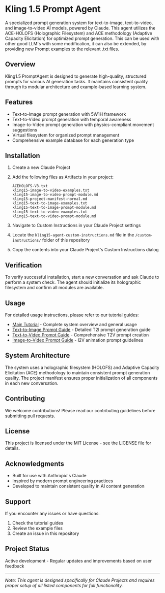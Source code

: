 # Kling 1.5 Prompt Agent

A specialized prompt generation system for text-to-image, text-to-video, and image-to-video AI models, powered by Claude. This agent utilizes the ACE-HOLOFS (Holographic Filesystem) and ACE methodology (Adaptive Capacity Elicitation) for optimized prompt generation. This can be used with other good LLM's with some modification, it can also be extended, by providing new Prompt examples to the relevant .txt files.

## Overview

Kling1.5 PromptAgent is designed to generate high-quality, structured prompts for various AI generation tasks. It maintains consistent quality through its modular architecture and example-based learning system.

## Features

- Text-to-Image prompt generation with 5W1H framework
- Text-to-Video prompt generation with temporal awareness
- Image-to-Video prompt generation with physics-compliant movement suggestions
- Virtual filesystem for organized prompt management
- Comprehensive example database for each generation type

## Installation

1. Create a new Claude Project
2. Add the following files as Artifacts in your project:
   ```
   ACEHOLOFS-V3.txt
   kling15-image-to-video-examples.txt
   kling15-image-to-video-prompt-module.md
   kling15-project-manifest-normal.md
   kling15-text-to-image-examples.txt
   kling15-text-to-image-prompt-module.md
   kling15-text-to-video-examples.txt
   kling15-text-to-video-prompt-module.md
   ```

3. Navigate to Custom Instructions in your Claude Project settings
4. Locate the `kling15-agent-custom-instructions.md` file in the `/custom-instructions/` folder of this repository
5. Copy the contents into your Claude Project's Custom Instructions dialog

## Verification

To verify successful installation, start a new conversation and ask Claude to perform a system check. The agent should initialize its holographic filesystem and confirm all modules are available.

## Usage

For detailed usage instructions, please refer to our tutorial guides:

- [Main Tutorial](/tutorial/README.md) - Complete system overview and general usage
- [Text-to-Image Prompt Guide](/tutorial/text-to-image-prompt-guide.md) - Detailed T2I prompt generation guide
- [Text-to-Video Prompt Guide](/tutorial/text-to-video-prompt-guide.md) - Comprehensive T2V prompt creation
- [Image-to-Video Prompt Guide](/tutorial/image-to-video-prompt-guide.md) - I2V animation prompt guidelines

## System Architecture

The system uses a holographic filesystem (HOLOFS) and Adaptive Capacity Elicitation (ACE) methodology to maintain consistent prompt generation quality. The project manifest ensures proper initialization of all components in each new conversation.

## Contributing

We welcome contributions! Please read our contributing guidelines before submitting pull requests.

## License

This project is licensed under the MIT License - see the LICENSE file for details.

## Acknowledgments

- Built for use with Anthropic's Claude
- Inspired by modern prompt engineering practices
- Developed to maintain consistent quality in AI content generation

## Support

If you encounter any issues or have questions:
1. Check the tutorial guides
2. Review the example files
3. Create an issue in this repository

## Project Status

Active development - Regular updates and improvements based on user feedback

---

*Note: This agent is designed specifically for Claude Projects and requires proper setup of all listed components for full functionality.*

